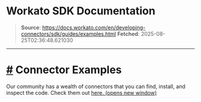 # Workato SDK Documentation

> **Source**: https://docs.workato.com/en/developing-connectors/sdk/guides/examples.html
> **Fetched**: 2025-08-25T02:36:48.621030

---

# [#](<#connector-examples>) Connector Examples

Our community has a wealth of connectors that you can find, install, and inspect the code. Check them out [here. (opens new window)](<https://app.workato.com/browse/connectors>)
